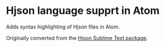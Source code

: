 # Hjson language supprt in Atom

Adds syntax highlighting of Hjson files in Atom.

Originally converted from the [Hjson Sublime Text package](https://github.com/laktak/sublime-hjson).
